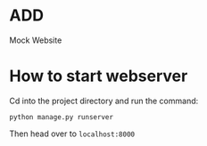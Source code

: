 # ADD
Mock Website

# How to start webserver
Cd into the project directory and run the command:

`python manage.py runserver`

Then head over to `localhost:8000`
